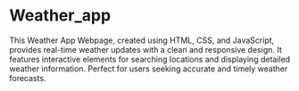 # Weather_app
 This Weather App Webpage, created using HTML, CSS, and JavaScript, provides real-time weather updates with a clean and responsive design. It features interactive elements for searching locations and displaying detailed weather information. Perfect for users seeking accurate and timely weather forecasts.
